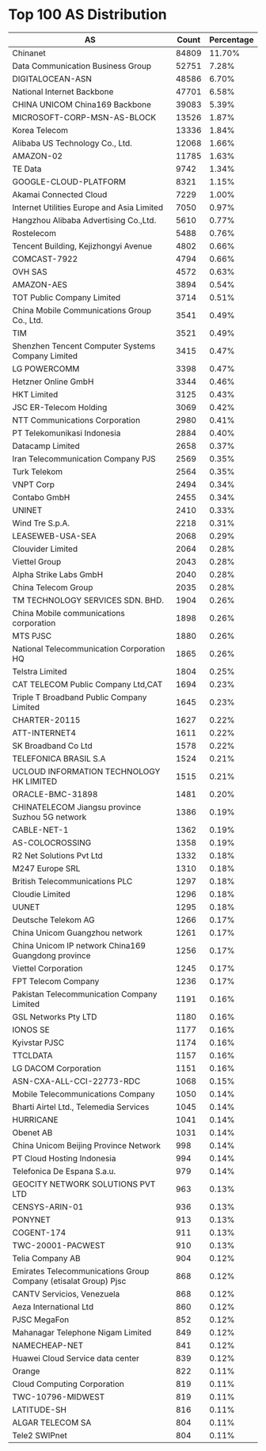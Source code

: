 # Top 100 AS Distribution
| AS | Count | Percentage |
|----|----|----|
| Chinanet | 84809 | 11.70% |
| Data Communication Business Group | 52751 | 7.28% |
| DIGITALOCEAN-ASN | 48586 | 6.70% |
| National Internet Backbone | 47701 | 6.58% |
| CHINA UNICOM China169 Backbone | 39083 | 5.39% |
| MICROSOFT-CORP-MSN-AS-BLOCK | 13526 | 1.87% |
| Korea Telecom | 13336 | 1.84% |
| Alibaba US Technology Co., Ltd. | 12068 | 1.66% |
| AMAZON-02 | 11785 | 1.63% |
| TE Data | 9742 | 1.34% |
| GOOGLE-CLOUD-PLATFORM | 8321 | 1.15% |
| Akamai Connected Cloud | 7229 | 1.00% |
| Internet Utilities Europe and Asia Limited | 7050 | 0.97% |
| Hangzhou Alibaba Advertising Co.,Ltd. | 5610 | 0.77% |
| Rostelecom | 5488 | 0.76% |
| Tencent Building, Kejizhongyi Avenue | 4802 | 0.66% |
| COMCAST-7922 | 4794 | 0.66% |
| OVH SAS | 4572 | 0.63% |
| AMAZON-AES | 3894 | 0.54% |
| TOT Public Company Limited | 3714 | 0.51% |
| China Mobile Communications Group Co., Ltd. | 3541 | 0.49% |
| TIM | 3521 | 0.49% |
| Shenzhen Tencent Computer Systems Company Limited | 3415 | 0.47% |
| LG POWERCOMM | 3398 | 0.47% |
| Hetzner Online GmbH | 3344 | 0.46% |
| HKT Limited | 3125 | 0.43% |
| JSC ER-Telecom Holding | 3069 | 0.42% |
| NTT Communications Corporation | 2980 | 0.41% |
| PT Telekomunikasi Indonesia | 2884 | 0.40% |
| Datacamp Limited | 2658 | 0.37% |
| Iran Telecommunication Company PJS | 2569 | 0.35% |
| Turk Telekom | 2564 | 0.35% |
| VNPT Corp | 2494 | 0.34% |
| Contabo GmbH | 2455 | 0.34% |
| UNINET | 2410 | 0.33% |
| Wind Tre S.p.A. | 2218 | 0.31% |
| LEASEWEB-USA-SEA | 2068 | 0.29% |
| Clouvider Limited | 2064 | 0.28% |
| Viettel Group | 2043 | 0.28% |
| Alpha Strike Labs GmbH | 2040 | 0.28% |
| China Telecom Group | 2035 | 0.28% |
| TM TECHNOLOGY SERVICES SDN. BHD. | 1904 | 0.26% |
| China Mobile communications corporation | 1898 | 0.26% |
| MTS PJSC | 1880 | 0.26% |
| National Telecommunication Corporation HQ | 1865 | 0.26% |
| Telstra Limited | 1804 | 0.25% |
| CAT TELECOM Public Company Ltd,CAT | 1694 | 0.23% |
| Triple T Broadband Public Company Limited | 1645 | 0.23% |
| CHARTER-20115 | 1627 | 0.22% |
| ATT-INTERNET4 | 1611 | 0.22% |
| SK Broadband Co Ltd | 1578 | 0.22% |
| TELEFONICA BRASIL S.A | 1524 | 0.21% |
| UCLOUD INFORMATION TECHNOLOGY HK LIMITED | 1515 | 0.21% |
| ORACLE-BMC-31898 | 1481 | 0.20% |
| CHINATELECOM Jiangsu province Suzhou 5G network | 1386 | 0.19% |
| CABLE-NET-1 | 1362 | 0.19% |
| AS-COLOCROSSING | 1358 | 0.19% |
| R2 Net Solutions Pvt Ltd | 1332 | 0.18% |
| M247 Europe SRL | 1310 | 0.18% |
| British Telecommunications PLC | 1297 | 0.18% |
| Cloudie Limited | 1296 | 0.18% |
| UUNET | 1295 | 0.18% |
| Deutsche Telekom AG | 1266 | 0.17% |
| China Unicom Guangzhou network | 1261 | 0.17% |
| China Unicom IP network China169 Guangdong province | 1256 | 0.17% |
| Viettel Corporation | 1245 | 0.17% |
| FPT Telecom Company | 1236 | 0.17% |
| Pakistan Telecommunication Company Limited | 1191 | 0.16% |
| GSL Networks Pty LTD | 1180 | 0.16% |
| IONOS SE | 1177 | 0.16% |
| Kyivstar PJSC | 1174 | 0.16% |
| TTCLDATA | 1157 | 0.16% |
| LG DACOM Corporation | 1151 | 0.16% |
| ASN-CXA-ALL-CCI-22773-RDC | 1068 | 0.15% |
| Mobile Telecommunications Company | 1050 | 0.14% |
| Bharti Airtel Ltd., Telemedia Services | 1045 | 0.14% |
| HURRICANE | 1041 | 0.14% |
| Obenet AB | 1031 | 0.14% |
| China Unicom Beijing Province Network | 998 | 0.14% |
| PT Cloud Hosting Indonesia | 994 | 0.14% |
| Telefonica De Espana S.a.u. | 979 | 0.14% |
| GEOCITY NETWORK SOLUTIONS PVT LTD | 963 | 0.13% |
| CENSYS-ARIN-01 | 936 | 0.13% |
| PONYNET | 913 | 0.13% |
| COGENT-174 | 911 | 0.13% |
| TWC-20001-PACWEST | 910 | 0.13% |
| Telia Company AB | 904 | 0.12% |
| Emirates Telecommunications Group Company (etisalat Group) Pjsc | 868 | 0.12% |
| CANTV Servicios, Venezuela | 868 | 0.12% |
| Aeza International Ltd | 860 | 0.12% |
| PJSC MegaFon | 852 | 0.12% |
| Mahanagar Telephone Nigam Limited | 849 | 0.12% |
| NAMECHEAP-NET | 841 | 0.12% |
| Huawei Cloud Service data center | 839 | 0.12% |
| Orange | 822 | 0.11% |
| Cloud Computing Corporation | 819 | 0.11% |
| TWC-10796-MIDWEST | 819 | 0.11% |
| LATITUDE-SH | 816 | 0.11% |
| ALGAR TELECOM SA | 804 | 0.11% |
| Tele2 SWIPnet | 804 | 0.11% |
